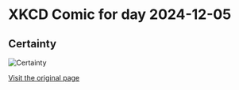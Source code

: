 
# XKCD Comic for day 2024-12-05

## Certainty

![Certainty](https://imgs.xkcd.com/comics/certainty.png "a(b+c)=(ab)+(ac).  Politicize that, bitches.")

[Visit the original page](https://xkcd.com/263/)
